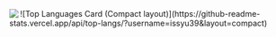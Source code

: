 <img align="left" src="https://github-readme-stats.vercel.app/api?username=issyu39&count_private=true&show_icons=true" />
![Top Languages Card (Compact layout)](https://github-readme-stats.vercel.app/api/top-langs/?username=issyu39&layout=compact)
